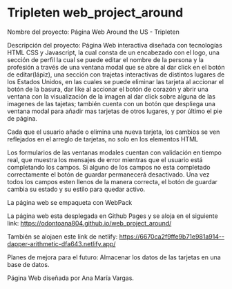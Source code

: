 # Tripleten web_project_around

Nombre del proyecto: Página Web Around the US - Tripleten

Descripción del proyecto: Página Web interactiva diseñada con tecnologías HTML CSS y Javascript, la cual consta de un encabezado con el logo, una sección de perfil la cual se puede editar el nombre de la persona y la profesión a través de una ventana modal que se abre al dar click en el botón de editar(lápiz), una sección con trajetas interactivas de distintos lugares de los Estados Unidos, en las cuales se puede eliminar las tarjeta al accionar el botón de la basura, dar like al accionar el botón de corazón y abrir una ventana con la visualización de la imagen al dar click sobre alguna de las imagenes de las tajetas; también cuenta con un botón que despliega una ventana modal para añadir mas tarjetas de otros lugares, y por último el pie de página.

Cada que el usuario añade o elimina una nueva tarjeta, los cambios se ven reflejados en el arreglo de tarjetas, no solo en los elementos HTML

Los formularios de las ventanas modales cuentan con validación en tiempo real, que muestra los mensajes de error mientras que el usuario está completando los campos. Si alguno de los campos no esta completado correctamente el botón de guardar permanecerá desactivado. Una vez todos los campos esten llenos de la manera correcta, el botón de guardar cambia su estado y su estilo para quedar activo.

La página web se empaqueta con WebPack

La página web esta desplegada en Github Pages y se aloja en el siguiente link:
https://odontoana804.github.io/web_project_around/

También se alojaen este link de netlify:
https://6670ca2f9ffe9b71e981a914--dapper-arithmetic-dfa643.netlify.app/

Planes de mejora para el futuro: Almacenar los datos de las tarjetas en una base de datos.

Página Web diseñada por Ana María Vargas.
